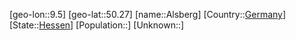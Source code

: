 ﻿---
location: [50.27,9.5]
type: City
tags:
- geo/City


SpocWebEntityId: 28757
isDeleted: false
confidential: public

---
[geo-lon::9.5]
[geo-lat::50.27]
[name::Alsberg]
[Country::[Germany](geo/Continent/Europe/Germany.md)]
[State::[Hessen](geo/Continent/Europe/Germany/Hessen.md)]
[Population::]
[Unknown::]

